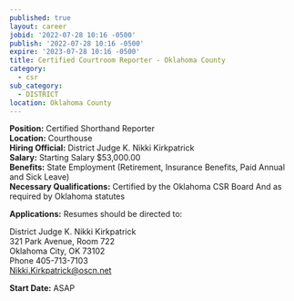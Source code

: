 ```yaml
---
published: true
layout: career
jobid: '2022-07-28 10:16 -0500'
publish: '2022-07-28 10:16 -0500'
expire: '2023-07-28 10:16 -0500'
title: Certified Courtroom Reporter - Oklahoma County
category:
  - csr
sub_category:
  - DISTRICT
location: Oklahoma County
---
```

**Position:** Certified Shorthand Reporter  
**Location:** Courthouse  
**Hiring Official:** District Judge K. Nikki Kirkpatrick  
**Salary:** Starting Salary $53,000.00  
**Benefits:** State Employment (Retirement, Insurance Benefits, Paid Annual and Sick Leave)  
**Necessary Qualifications:** Certified by the Oklahoma CSR Board And as required by Oklahoma statutes

**Applications:** Resumes should be directed to:

District Judge K. Nikki Kirkpatrick  
321 Park Avenue, Room 722  
Oklahoma City, OK  73102  
Phone 405-713-7103  
[Nikki.Kirkpatrick@oscn.net](mailto:Nikki.Kirkpatrick@oscn.net)


**Start Date:** ASAP

